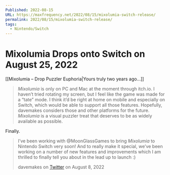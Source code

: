 ```yaml
---
Published: 2022-08-15
URL: https://maxfrequency.net/2022/08/15/mixolumia-switch-release/
permalink: 2022/08/15/mixolumia-switch-release/
tags:
  - Nintendo/Switch
---
```

# Mixolumia Drops onto Switch on August 25, 2022

[[Mixolumia – Drop Puzzler Euphoria|Yours truly two years ago…]]

> *Mixolumia* is only on PC and Mac at the moment through itch.io. I haven’t tried rotating my screen, but I feel like the game was made for a “tate” mode. I think it’d be right at home on mobile and especially on Switch, which would be able to support all those features. Hopefully, davemakes considers those and other platforms for the future. *Mixolumia* is a visual puzzler treat that deserves to be as widely available as possible.

Finally.

> I’ve been working with @MoonGlassGames to bring *Mixolumia* to Nintendo Switch very soon! And to really make it special, we’ve been working on a number of new features and improvements which I am thrilled to finally tell you about in the lead up to launch :)
> 
> davemakes on [Twitter](https://twitter.com/davemakes/status/1556686267424841728/video/1) on August 8, 2022